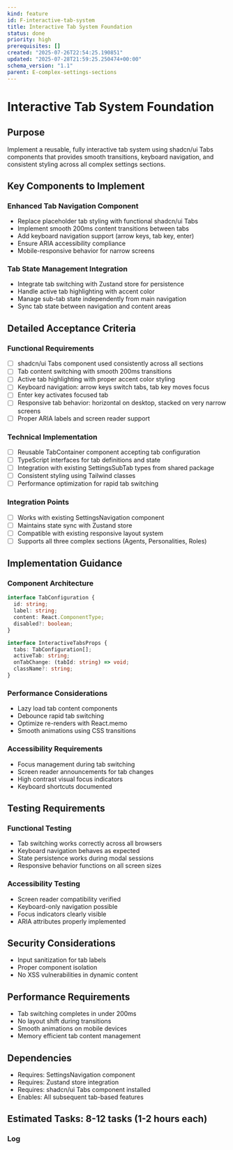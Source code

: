```yaml
---
kind: feature
id: F-interactive-tab-system
title: Interactive Tab System Foundation
status: done
priority: high
prerequisites: []
created: "2025-07-26T22:54:25.190851"
updated: "2025-07-28T21:59:25.250474+00:00"
schema_version: "1.1"
parent: E-complex-settings-sections
---
```


# Interactive Tab System Foundation

## Purpose

Implement a reusable, fully interactive tab system using shadcn/ui Tabs components that provides smooth transitions, keyboard navigation, and consistent styling across all complex settings sections.

## Key Components to Implement

### Enhanced Tab Navigation Component

- Replace placeholder tab styling with functional shadcn/ui Tabs
- Implement smooth 200ms content transitions between tabs
- Add keyboard navigation support (arrow keys, tab key, enter)
- Ensure ARIA accessibility compliance
- Mobile-responsive behavior for narrow screens

### Tab State Management Integration

- Integrate tab switching with Zustand store for persistence
- Handle active tab highlighting with accent color
- Manage sub-tab state independently from main navigation
- Sync tab state between navigation and content areas

## Detailed Acceptance Criteria

### Functional Requirements

- [ ] shadcn/ui Tabs component used consistently across all sections
- [ ] Tab content switching with smooth 200ms transitions
- [ ] Active tab highlighting with proper accent color styling
- [ ] Keyboard navigation: arrow keys switch tabs, tab key moves focus
- [ ] Enter key activates focused tab
- [ ] Responsive tab behavior: horizontal on desktop, stacked on very narrow screens
- [ ] Proper ARIA labels and screen reader support

### Technical Implementation

- [ ] Reusable TabContainer component accepting tab configuration
- [ ] TypeScript interfaces for tab definitions and state
- [ ] Integration with existing SettingsSubTab types from shared package
- [ ] Consistent styling using Tailwind classes
- [ ] Performance optimization for rapid tab switching

### Integration Points

- [ ] Works with existing SettingsNavigation component
- [ ] Maintains state sync with Zustand store
- [ ] Compatible with existing responsive layout system
- [ ] Supports all three complex sections (Agents, Personalities, Roles)

## Implementation Guidance

### Component Architecture

```typescript
interface TabConfiguration {
  id: string;
  label: string;
  content: React.ComponentType;
  disabled?: boolean;
}

interface InteractiveTabsProps {
  tabs: TabConfiguration[];
  activeTab: string;
  onTabChange: (tabId: string) => void;
  className?: string;
}
```

### Performance Considerations

- Lazy load tab content components
- Debounce rapid tab switching
- Optimize re-renders with React.memo
- Smooth animations using CSS transitions

### Accessibility Requirements

- Focus management during tab switching
- Screen reader announcements for tab changes
- High contrast visual focus indicators
- Keyboard shortcuts documented

## Testing Requirements

### Functional Testing

- Tab switching works correctly across all browsers
- Keyboard navigation behaves as expected
- State persistence works during modal sessions
- Responsive behavior functions on all screen sizes

### Accessibility Testing

- Screen reader compatibility verified
- Keyboard-only navigation possible
- Focus indicators clearly visible
- ARIA attributes properly implemented

## Security Considerations

- Input sanitization for tab labels
- Proper component isolation
- No XSS vulnerabilities in dynamic content

## Performance Requirements

- Tab switching completes in under 200ms
- No layout shift during transitions
- Smooth animations on mobile devices
- Memory efficient tab content management

## Dependencies

- Requires: SettingsNavigation component
- Requires: Zustand store integration
- Requires: shadcn/ui Tabs component installed
- Enables: All subsequent tab-based features

## Estimated Tasks: 8-12 tasks (1-2 hours each)

### Log
